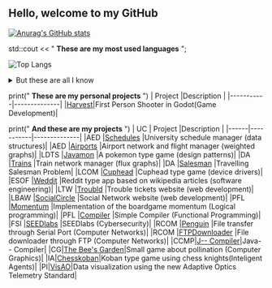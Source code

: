 ## Hello, welcome to my GitHub

[![Anurag's GitHub stats](https://github-readme-stats.vercel.app/api?username=Ruben38Esteves)](https://github.com/anuraghazra/github-readme-stats)

std::cout << " **These are my most used languages** ";

![Top Langs](https://github-readme-stats.vercel.app/api/top-langs/?username=Ruben38Esteves&theme=tokyonight&exclude_repo=Project-LCOM-MinixSurfers,Project-LCOM-Cuphead&include_all_commits=true)

<details>
  <summary> But these are all I know </summary>
    <br>
    <img src="https://upload.wikimedia.org/wikipedia/commons/thumb/1/18/ISO_C%2B%2B_Logo.svg/1822px-ISO_C%2B%2B_Logo.svg.png" height="40" title="C++"> &nbsp;&nbsp;
    <img src="https://logowiki.net/uploads/logo/j/java-14.svg" width="30" height="40" title="Java"> &nbsp;&nbsp;
    <img src="https://upload.wikimedia.org/wikipedia/commons/7/7e/Dart-logo.png" height="40" title="Dart"> &nbsp;&nbsp;
    <img src="https://upload.wikimedia.org/wikipedia/commons/1/19/C_Logo.png" width="36" height="40" title="C"> &nbsp;&nbsp;
    <img src="https://raw.githubusercontent.com/learnbr/python/master/logo.png" width="40" height="40" title="Python"> &nbsp;&nbsp;
    <img src="https://upload.wikimedia.org/wikipedia/commons/thumb/9/97/Sqlite-square-icon.svg/1200px-Sqlite-square-icon.svg.png" width="40" height="40" title="SQLite"> &nbsp;&nbsp;
    <img src="https://cdn-icons-png.flaticon.com/512/919/919830.png" width="40" height="40" title="PHP"> &nbsp;&nbsp;
    <img src="https://cdn-icons-png.flaticon.com/512/919/919828.png" width="40" height="40" title="JavaScript"> &nbsp;&nbsp;
</details>

print(" **These are my personal projects** ")
| Project   |Description   |
|-----------|--------------|
|[Harvest](https://github.com/Ruben38Esteves/Learn-Godot)|First Person Shooter in Godot(Game Development)|


print(" **And these are my projects** ")
| UC   | Project   |Description   |
|------|-----------|--------------|
|AED   |[Schedules](https://github.com/Ruben38Esteves/ProjetoAEDSchedule)  |University schedule manager (data structures)|
|AED   |[Airports](https://github.com/Ruben38Esteves/ProjetoAED-TransportesAereos)   |Airport network and flight manager (weighted graphs)|
|LDTS  |[Javamon](https://github.com/Ruben38Esteves/Project-LDTS-Pokemon)    |A pokemon type game (design patterns)|
|DA    |[Trains](https://github.com/Ruben38Esteves/Project-DA-Trains)     |Train network manager (flux graphs)|
|DA    |[Salesman](https://github.com/Ruben38Esteves/Project-DA-TSP)   |Travelling Salesman Problem|
|LCOM  |[Cuphead](https://github.com/Ruben38Esteves/Project-LCOM-Cuphead) |Cuphead type game (device drivers)|
|ESOF  |[Weddit](https://github.com/Ruben38Esteves/Project-ESOF-Weddit)     |Reddit type app based on wikipedia articles (software engineering)|
|LTW   |[Troubld](https://github.com/Ruben38Esteves/Project-LTW-Troubld)    |Trouble tickets website (web development)|
|LBAW  |[SocialCircle](https://github.com/Ruben38Esteves/Project-LBAW-SocialCircle)    |Social Network website (web development)|
|PFL  |[Momentum](https://github.com/Ruben38Esteves/Project-PFL-Momentum)    |Implementation of the boardgame momentum (Logical programming)|
|PFL  |[Compiler](https://github.com/Ruben38Esteves/Project-PFL-Compiler)    |Simple Compiler (Functional Programming)|
|FSI  |[SEEDlabs](https://github.com/Ruben38Esteves/Project-FSI-SEEDlabs)    |SEEDlabs (Cybersecurity)|
|RCOM   |[Penguin](https://github.com/Ruben38Esteves/Project-RCOM-FileTransfer)    |File transfer through Serial Port (Computer Networks)|
|RCOM   |[FTPDownloader](https://github.com/Ruben38Esteves/Project-RCOM-Download)    |File downloader through FTP (Computer Networks)|
|CCMP|[J-- Compiler](https://github.com/Ruben38Esteves/Project-Comp-JmmCompiler)|Java-- Compiler|
|CG|[The Bee's Garden](https://github.com/Ruben38Esteves/Project-CG-BeeGarden/tree/master/project)|Small game about pollination (Computer Graphics)|
|IA|[Chesskoban](https://github.com/Ruben38Esteves/Project-IA-Chesskoban)|Koban type game using chess knights(Inteligent Agents)|
|PI|[VisAO](https://github.com/LuisDuarte1/VisAO)|Data visualization using the new Adaptive Optics Telemetry Standard|
